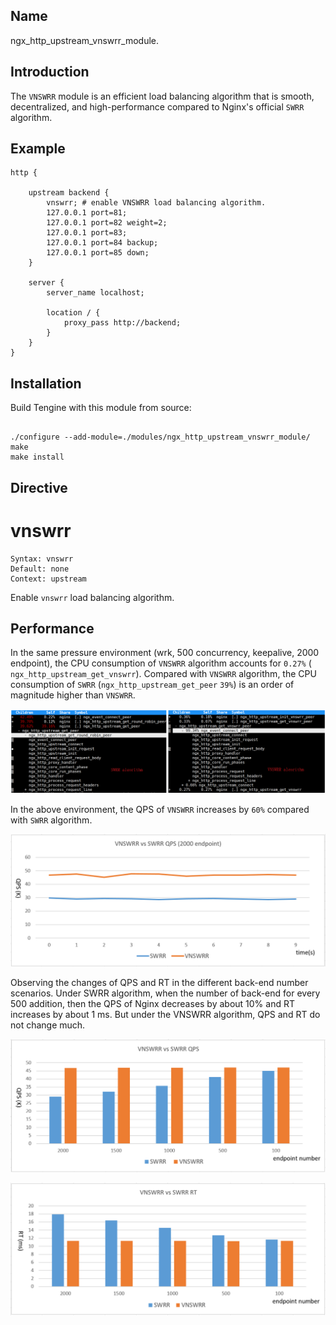 
## Name

ngx_http_upstream_vnswrr_module.


## Introduction

The `VNSWRR` module is an efficient load balancing algorithm that is smooth, decentralized, and high-performance compared to Nginx's official `SWRR` algorithm.


## Example

```
http {

    upstream backend {
        vnswrr; # enable VNSWRR load balancing algorithm.
        127.0.0.1 port=81;
        127.0.0.1 port=82 weight=2;
        127.0.0.1 port=83;
        127.0.0.1 port=84 backup;
        127.0.0.1 port=85 down;
    }
    
    server {
        server_name localhost;
        
        location / {
            proxy_pass http://backend;
        }
    }
}

```
    
## Installation

Build Tengine with this module from source:

```

./configure --add-module=./modules/ngx_http_upstream_vnswrr_module/
make
make install

```
    

## Directive

vnswrr
=======
```
Syntax: vnswrr
Default: none
Context: upstream
```

Enable `vnswrr` load balancing algorithm.
    
    
## Performance


In the same pressure environment (wrk, 500 concurrency, keepalive, 2000 endpoint), the CPU consumption of `VNSWRR` algorithm accounts for `0.27%` ( `ngx_http_upstream_get_vnswrr`).
Compared with `VNSWRR` algorithm, the CPU consumption of `SWRR` (`ngx_http_upstream_get_peer` `39%`) is an order of magnitude higher than `VNSWRR`.


![image](/docs/image/vnswrr_vs_swrr_fhot.png)

In the above environment, the QPS of `VNSWRR` increases by `60%` compared with `SWRR` algorithm.


![image](/docs/image/vnswrr_vs_swrr_2000.png)


Observing the changes of QPS and RT in the different back-end number scenarios. 
Under SWRR algorithm, when the number of back-end for every 500 addition, then the QPS of Nginx decreases by about 10% and RT increases by about 1 ms. But under the VNSWRR algorithm, QPS and RT do not change much.


![image](/docs/image/vnswrr_vs_swrr_qps.png)

![image](/docs/image/vnswrr_vs_swrr_rt.png)

